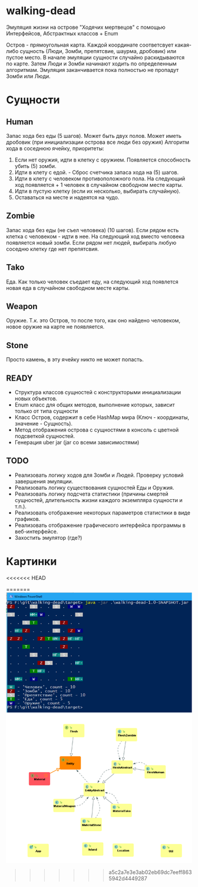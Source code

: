 # walking-dead
Эмуляция жизни на острове "Ходячих мертвецов" с помощью Интерфейсов, Абстрактных классов + Enum

Остров - прямоугольная карта. Каждой координате соответсвует какая-либо сущность (Люди, Зомби, препятсвие, шаурма, дробовик) или пустое место. В начале эмуляции сущности случайно раскидываются по карте. Затем Люди и Зомби начинают ходить по определенным алгоритмам. Эмуляция заканчивается пока полностью не пропадут Зомби или Люди.

# Сущности

## Human
Запас хода без еды (5 шагов).
Может быть двух полов.
Может иметь дробовик (при инициализации острова все люди без оружия)
Алгоритм хода в соседнюю ячейку, приоритеты:
1. Если нет оружия, идти в клетку с оружием. Появляется способность убить (5) зомби.
2. Идти в клету с едой. - Сброс счетчика запаса хода на (5) шагов.
3. Идти в клету с человеком противоположного пола. На следующий ход появляется + 1 человек в случайном свободном месте карты.
4. Идти в пустую клетку (если их несколько, выбирать случайную).
5. Оставаться на месте и надеятся на чудо.

## Zombie
Запас хода без еды (не съел человека) (10 шагов).
Если рядом есть клетка с человеком - идти в нее. На следующий ход вместо человека появляется новый зомби.
Если рядом нет людей, выбирать любую соседню клетку где нет препятсвия.

## Tako
Еда. Как только человек съедает еду, на следующий ход появлется новая еда в случайном свободном месте карты.

## Weapon
Оружие. Т.к. это Остров, то после того, как оно найдено человеком, новое оружие на карте не появляется.

## Stone
Просто камень, в эту ячейку никто не может попасть.

## READY
* Структура классов сущностей с конструкторыми инициализации новых объектов.
* Enum класс для общих методов, выполнение которых, зависит только от типа сущности
* Класс Остров, содержит в себе HashMap мира (Ключ - координаты, значение - Сущность).
* Метод отображения острова с сущностями в консоль с цветной подсветкой сущностей.
* Генерация uber jar (jar со всеми зависимостями)

## TODO
* Реализовать логику ходов для Зомби и Людей. Проверку условий завершения эмуляции.
* Реализовать логику существования сущностей Еды и Оружия.
* Реализовать логику подсчета статистики (причины смертей сущностей, длительность жизни каждого экземпляра сущности и т.п.).
* Реализовать отображение некоторых параметров статистики в виде графиков.
* Реализовать отображение графического интерфейса программы в веб-интерфейсе.
* Захостить эмулятор (где?)

# Картинки
<<<<<<< HEAD

=======
![Вид цветной карты в консоле](https://github.com/senin24/walking-dead/raw/master/src/main/resources/images/view_map.png)
![Simple UML](https://github.com/senin24/walking-dead/raw/master/src/main/resources/images/UML.png)
>>>>>>> a5c2a7e3e3ab02eb69dc7eeff8635942d4449287
